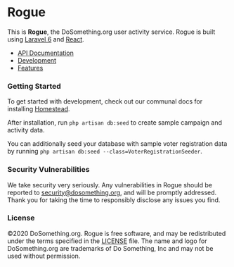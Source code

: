 # Rogue

This is **Rogue**, the DoSomething.org user activity service. Rogue is built using [Laravel 6](https://laravel.com/docs/6.x) and [React](http://reactjs.com).

- [API Documentation](./endpoints)
- [Development](./development)
- [Features](./features)

### Getting Started

To get started with development, check out our communal docs for installing [Homestead](https://github.com/DoSomething/communal-docs/tree/master/Homestead).

After installation, run `php artisan db:seed` to create sample campaign and activity data.

You can additionally seed your database with sample voter registration data by running `php artisan db:seed --class=VoterRegistrationSeeder`.

### Security Vulnerabilities

We take security very seriously. Any vulnerabilities in Rogue should be reported to [security@dosomething.org](mailto:security@dosomething.org), and will be promptly addressed. Thank you for taking the time to responsibly disclose any issues you find.

### License

&copy;2020 DoSomething.org. Rogue is free software, and may be redistributed under the terms specified in the [LICENSE](https://github.com/DoSomething/rogue/blob/master/LICENSE) file. The name and logo for DoSomething.org are trademarks of Do Something, Inc and may not be used without permission.
